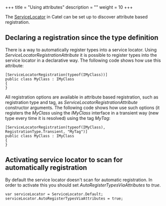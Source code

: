 +++
title = "Using attributes" 
description = ""
weight = 10
+++

The [ServiceLocator](Introduction_to_the_ServiceLocator) in Catel can be set up to discover attribute based registration. 

## Declaring a registration since the type definition

There is a way to automatically register types into a service locator. Using *ServiceLocatorRegistrationAttribute* it is possible to register types into the service locator in a declarative way. The following code shows how use this attribute:

```
[ServiceLocatorRegistration(typeof(IMyClass))]
public class MyClass : IMyClass 
{
}
```

All registration options are available in attribute based registration, such as registration type and tag, as *ServiceLocatorRegistrationAttribute* constructor arguments. The following code shows how use such options (it registers the *MyClass* using the *IMyClass* interface in a transient way (new type every time it is resolved) using the tag *MyTag*:

```
[ServiceLocatorRegistration(typeof(IMyClass), RegistrationType.Transient, "MyTag")]
public class MyClass : IMyClass 
{
}
```

## Activating service locator to scan for automatically registration

By default the service locator doesn't scan for automatic registration. In order to activate this you should set *AutoRegisterTypesViaAttributes* to *true*.

```
var serviceLocator = ServiceLocator.Default;
serviceLocator.AutoRegisterTypesViaAttributes = true;
```
